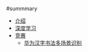 #summmary


* [介绍](README.md)
* [深度学习](part1/README.md)
* [竞赛](part2/README.md)
    * [华为汉字书法多场景识别](part2/game.md)
